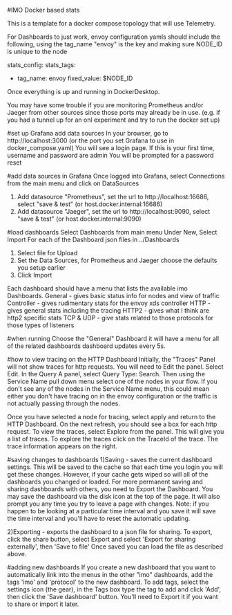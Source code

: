#IMO Docker based stats

This is a template for a docker compose topology that will use Telemetry. 

For Dashboards to just work, envoy configuration yamls should include the following, using the tag_name "envoy" 
is the key and making sure NODE_ID is unique to the node

stats_config:
  stats_tags:
  - tag_name: envoy
    fixed_value: $NODE_ID 

Once everything is up and running in DockerDesktop.

You may have some trouble if you are monitoring Prometheus and/or Jaeger from other sources since those ports 
may already be in use. (e.g. if you had a tunnel up for an onl experiment and try to run the docker set up)

#set up Grafana add data sources
In your browser, go to http://localhost:3000 (or the port you set Grafana to use in docker_compose.yaml)
You will see a login page. If this is your first time, username and password are admin
You will be prompted for a password reset 

#add data sources in Grafana
Once logged into Grafana, select Connections from the main menu and click on DataSources
1) Add datasource "Prometheus", set the url to http://localhost:16686, select "save & test" (or host.docker.internal:16686)
2) Add datasource "Jaeger", set the url to http://localhost:9090, select "save & test" (or host.docker.internal:9090)

#load dashboards
Select Dashboards from main menu
Under New, Select Import
For each of the Dashboard json files in ../Dashboards
1) Select file for Upload
2) Set the Data Sources, for Prometheus and Jaeger choose the defaults you setup earlier
3) Click Import

Each dashboard should have a menu that lists the available imo Dashboards. 
General - gives basic status info for nodes and view of traffic
Controller - gives rudimentary stats for the envoy xds controller
HTTP - gives general stats including the tracing
HTTP2 - gives what I think are http2 specific stats
TCP & UDP - give stats related to those protocols for those types of listeners

#when running
Choose the "General" Dashboard it will have a menu for all of the related dashboards
dashboard updates every 5s. 

#how to view tracing on the HTTP Dashboard
Initially, the "Traces" Panel will not show traces for http requests. You will need to Edit the panel. 
Select Edit. In the Query A panel, select Query Type: Search. Then using the Service Name pull down menu 
select one of the nodes in your flow. If you don't see any of the nodes in the Service Name menu, this 
could mean either you don't have tracing on in the envoy configuration or the traffic is not actually 
passing through the nodes.

Once you have selected a node for tracing, select apply and return to the HTTP Dashboard. On the next refresh, 
you should see a box for each http request. To view the traces, select Explore from the panel. This will give 
you a list of traces. To explore the traces click on the TraceId of the trace. The trace information appears 
on the right.

#saving changes to dashboards
1)Saving - saves the current dashboard settings. This will be saved to the cache so that each time you login 
you will get these changes. However, if your cache gets wiped so will all of the dashboards you changed or loaded. 
For more permanent saving and sharing dashboards with others, you need to Export the Dashboard. You may save 
the dashboard via the disk icon at the top of the page. It will also prompt you any time you try to leave a page 
with changes. Note: if you happen to be looking at a particular time interval and you save it will save the time 
interval and you'll have to reset the automatic updating.

2)Exporting - exports the dashboard to a json file for sharing. To export, click the share button, select Export 
and select 'Export for sharing externally', then 'Save to file' Once saved you can load the file as described 
above. 

#adding new dashboards
If you create a new dashboard that you want to automatically link into the menus in the other "imo" dashboards, add the tags 'imo' and 'protocol' to the new dashboard. To add tags, select the settings icon (the gear), in the Tags box type the tag to add and click 'Add', then click the 'Save dashboard' button. You'll need to Export it if you want to share or import it later.

